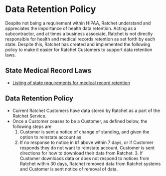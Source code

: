 # Data Retention Policy

Despite not being a requirement within HIPAA, Ratchet understand and appreciates the importance of health data retention. Acting as a subcontractor, and at times a business associate, Ratchet is not directly responsible for health and medical records retention as set forth by each state. Despite this, Ratchet has created and implemented the following policy to make it easier for Ratchet Customers to support data retention laws.

## State Medical Record Laws

* [Listing of state requirements for medical record retention](http://www.healthit.gov/sites/default/files/appa7-1.pdf)

## Data Retention Policy

* Current Ratchet Customers have data stored by Ratchet as a part of the Ratchet Service.
* Once a Customer ceases to be a Customer, as defined below, the following steps are 
	1. Customer is sent a notice of change of standing, and given the option to reinstate account as 
	2. If no response to notice in #1 above within 7 days, or if Customer responds they do not want to reinstate account, Customer is sent directions for how to download their data from Ratchet.	3. If Customer downloads data or does not respond to notices from Ratchet within 30 days, Ratchet removed data from Ratchet systems and Customer is sent notice of removal of data.